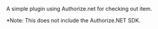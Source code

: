 A simple plugin using Authorize.net for checking out item.

*Note: This does not include the Authorize.NET SDK.